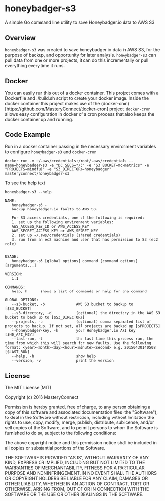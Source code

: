 # honeybadger-s3
A simple Go command line utility to save Honeybadger.io data to AWS S3

## Overview
`honeybadger-s3` was created to save honeybadger.io data in AWS S3, for the purpose of backup, and opportunity for later analysis. `honeybadger-s3` can pull data from one or more projects, it can do this incrementally or pull everything every time it runs.

## Docker
You can easily run this out of a docker container. This project comes with a Dockerfile and ./build.sh script to create your docker image. Inside the docker container this project makes use of the (docker-cron)[https://github.com/MasteryConnect/docker-cron] project. `docker-cron` allows easy configuration in docker of a cron process that also keeps the docker container up and running.

## Code Example
Run in a docker container passing in the necessary environment variables to configure `honeybadger-s3` and `docker-cron`
```
docker run -v ~/.aws/credentials:/root/.aws/credentials --name=honeybadger-s3 -e "DC_SECS=*/5" -e "S3_BUCKET=mc-metrics" -e "PROJECTS=mindful" -e "S3_DIRECTORY=honeybadger" masteryconnect/honeybadger-s3
```

To see the help text
```
honeybadger-s3 --help

NAME:
   honeybadger-s3 -
   backup honeybadger.io faults to AWS S3.

   For S3 access credentials, one of the following is required:
   1. set up the following environment variables:
   AWS_ACCESS_KEY_ID or AWS_ACCESS_KEY
   AWS_SECRET_ACCESS_KEY or AWS_SECRET_KEY
   2. set up ~/.aws/credentials (shared credentials)
   3. run from an ec2 machine and user that has permission to S3 (ec2 role)


USAGE:
   honeybadger-s3 [global options] command [command options] [arguments...]

VERSION:
   1.1

COMMANDS:
   help, h      Shows a list of commands or help for one command

GLOBAL OPTIONS:
   --s3-bucket, -b              AWS S3 bucket to backup to [$S3_BUCKET]
   --s3-directory, -d           (optional) the directory in the AWS S3 bucket to back up to [$S3_DIRECTORY]
   --projects, -p               (optional) comma separated list of projects to backup. If not set, all projects are backed up [$PROJECTS]
   --honeybadger-key, -k        your Honeybadger.io API key [$HB_API_KEY]
   --last-run, -l               the last time this process ran, the time from which this will search for new faults. Use the following format: <year><month><day><hour><minute><second> e.g. 20150430140508 [$LAST_RUN]
   --help, -h                   show help
   --version, -v                print the version
```

## License

The MIT License (MIT)

Copyright (c) 2016 MasteryConnect

Permission is hereby granted, free of charge, to any person obtaining a copy
of this software and associated documentation files (the "Software"), to deal
in the Software without restriction, including without limitation the rights
to use, copy, modify, merge, publish, distribute, sublicense, and/or sell
copies of the Software, and to permit persons to whom the Software is
furnished to do so, subject to the following conditions:

The above copyright notice and this permission notice shall be included in all
copies or substantial portions of the Software.

THE SOFTWARE IS PROVIDED "AS IS", WITHOUT WARRANTY OF ANY KIND, EXPRESS OR
IMPLIED, INCLUDING BUT NOT LIMITED TO THE WARRANTIES OF MERCHANTABILITY,
FITNESS FOR A PARTICULAR PURPOSE AND NONINFRINGEMENT. IN NO EVENT SHALL THE
AUTHORS OR COPYRIGHT HOLDERS BE LIABLE FOR ANY CLAIM, DAMAGES OR OTHER
LIABILITY, WHETHER IN AN ACTION OF CONTRACT, TORT OR OTHERWISE, ARISING FROM,
OUT OF OR IN CONNECTION WITH THE SOFTWARE OR THE USE OR OTHER DEALINGS IN THE
SOFTWARE.
